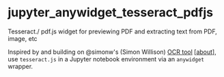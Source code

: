 # jupyter_anywidget_tesseract_pdfjs

Tesseract./ pdf.js widget for previewing PDF and extracting text from PDF, image, etc

Inspired by and building on @simonw's (Simon Willison) [OCR tool](https://github.com/simonw/tools/blob/main/ocr.html) [[about](https://simonwillison.net/2024/Mar/30/ocr-pdfs-images/)], use `tesseract.js` in a Jupyter notebook environment via an `anywidget` wrapper.


